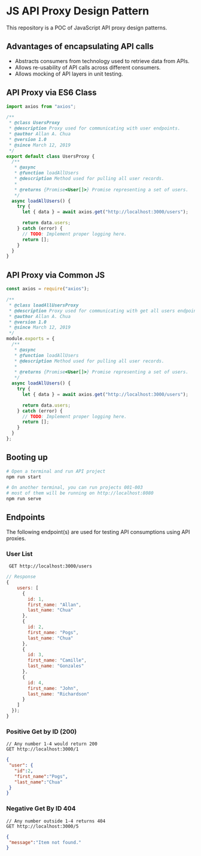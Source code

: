 # JS API Proxy Design Pattern
This repository is a POC of JavaScript API proxy design patterns. 

## Advantages of encapsulating API calls

- Abstracts consumers from technology used to retrieve data from APIs.
- Allows re-usability of API calls across different consumers.
- Allows mocking of API layers in unit testing.

## API Proxy via ES6 Class

```js
import axios from "axios";

/**
 * @class UsersProxy
 * @description Proxy used for communicating with user endpoints.
 * @author Allan A. Chua
 * @version 1.0
 * @since March 12, 2019
 */
export default class UsersProxy {
  /**
   * @async
   * @function loadAllUsers
   * @description Method used for pulling all user records.
   *
   * @returns {Promise<User[]>} Promise representing a set of users.
   */
  async loadAllUsers() {
    try {
      let { data } = await axios.get("http://localhost:3000/users");

      return data.users;
    } catch (error) {
      // TODO: Implement proper logging here.
      return [];
    }
  }
}
```

## API Proxy via Common JS

```js
const axios = require("axios");

/**
 * @class loadAllUsersProxy
 * @description Proxy used for communicating with get all users endpoints.
 * @author Allan A. Chua
 * @version 1.0
 * @since March 12, 2019
 */
module.exports = {
  /**
   * @async
   * @function loadAllUsers
   * @description Method used for pulling all user records.
   *
   * @returns {Promise<User[]>} Promise representing a set of users.
   */
  async loadAllUsers() {
    try {
      let { data } = await axios.get("http://localhost:3000/users");

      return data.users;
    } catch (error) {
      // TODO: Implement proper logging here.
      return [];
    }
  }
};
```

## Booting up

```sh
# Open a terminal and run API project
npm run start

# On another terminal, you can run projects 001-003
# most of them will be running on http://localhost:8080
npm run serve
```

## Endpoints

The following endpoint(s) are used for testing API consumptions using API proxies.

### User List

```
 GET http://localhost:3000/users
```

```js
// Response
{
    users: [
      {
        id: 1,
        first_name: "Allan",
        last_name: "Chua"
      },
      {
        id: 2,
        first_name: "Pogs",
        last_name: "Chua"
      },
      {
        id: 3,
        first_name: "Camille",
        last_name: "Gonzales"
      },
      {
        id: 4,
        first_name: "John",
        last_name: "Richardson"
      }
    ]
  });
}
```

### Positive Get by ID (200)

```
// Any number 1-4 would return 200
GET http://localhost:3000/1
```
```json
{
 "user": {
   "id":2,
   "first_name":"Pogs",
   "last_name":"Chua"
 }
}
```

### Negative Get By ID 404
```
// Any number outside 1-4 returns 404
GET http://localhost:3000/5
```

```json
{
 "message":"Item not found."
}
```
